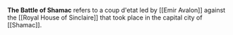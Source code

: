 **The Battle of Shamac** refers to a coup d'etat led by [[Emir Avalon]] against the [[Royal House of Sinclaire]] that took place in the capital city of [[Shamac]].